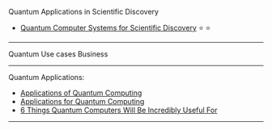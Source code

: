 Quantum Applications in Scientific Discovery


- [Quantum Computer Systems for Scientific Discovery](https://arxiv.org/pdf/1912.07577.pdf) :star: :star:

----------------------



Quantum Use cases  Business

-----------------


Quantum Applications:

- [Applications of Quantum Computing](https://nqit.ox.ac.uk/content/applications-quantum-computing)
- [Applications for Quantum Computing](https://quantumcomputingreport.com/our-take/the-best-applications-for-quantum-computing/)
- [6 Things Quantum Computers Will Be Incredibly Useful For](https://singularityhub.com/2017/06/25/6-things-quantum-computers-will-be-incredibly-useful-for/)


-------------
